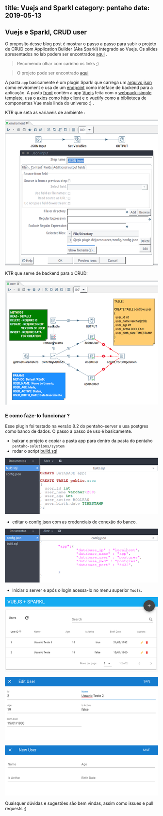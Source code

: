 title: Vuejs and Sparkl 
category: pentaho
date: 2019-05-13
------------------------------------

## Vuejs e Sparkl, CRUD user

O proposíto desse blog post é mostrar o passo a passo para subir o projeto de CRUD com Application Builder (Aka Sparkl) integrado ao Vuejs. Os slides apresentados no lab podem ser encontrados [aqui](
https://docs.google.com/presentation/d/1BZ2OO0Pf7iOrJk3JN0vS0XdbtZfs8rzCBobZgfyhVyQ/edit?usp=sharing) .

> Recomendo olhar com carinho os links ;) 

> O projeto pode ser encontrado [aqui](https://github.com/alexssandroos/pentahoday2019)

A pasta `app` basicamente é um plugin Sparkl que carrega um [arquivo json](https://github.com/alexssandroos/pentahoday2019/blob/master/app/resources/config/config.json) como enviroment e usa de um [endpoint](https://github.com/alexssandroos/pentahoday2019/blob/master/app/endpoints/kettle/user.ktr) como inteface de backend para a aplicação. A pasta [front](https://github.com/alexssandroos/pentahoday2019/tree/master/app/front) contém a app [Vuejs](https://vuejs.org) feita com o [webpack-simple](https://github.com/vuejs-templates/webpack-simple) template, usa o [axios](https://github.com/axios/axios) como http client e o [vuetify](https://vuetifyjs.com/en/) como a biblioteca de componentes Vue mais linda do universo :) .

KTR que seta as variaveis de ambiente : 

![app enviroment](./userdata/images/appvue_enviroment.png)

KTR que serve de backend para o CRUD: 

![app user ](./userdata/images/appvue_user_ktr.png)

### E como faze-lo funcionar ? 

Esse plugin foi testado na versão 8.2 do pentaho-server e usa postgres como banco de dados. O passo a passo de uso é basicamente.

- baixar o projeto e copiar a pasta app para dentro da pasta do pentaho `pentaho-solutions/system` 
- rodar o script [build.sql](https://github.com/alexssandroos/pentahoday2019/blob/master/app/resources/config/build.sql)

![app build](./userdata/images/appvue_build.png)

- editar o [config.json](https://github.com/alexssandroos/pentahoday2019/blob/master/app/resources/config/config.json) com as credenciais de conexão do banco.

![app config](./userdata/images/appvue_config.png)

- Iniciar o server e após o login acessa-lo no menu superior `Tools`.

![app vue 01](./userdata/images/appvue_01.png)

![app vue 02](./userdata/images/appvue_02.png)

![app vue 03](./userdata/images/appvue_03.png)


Quaisquer dúvidas e sugestões são bem vindas, assim como issues e pull requests ;)
